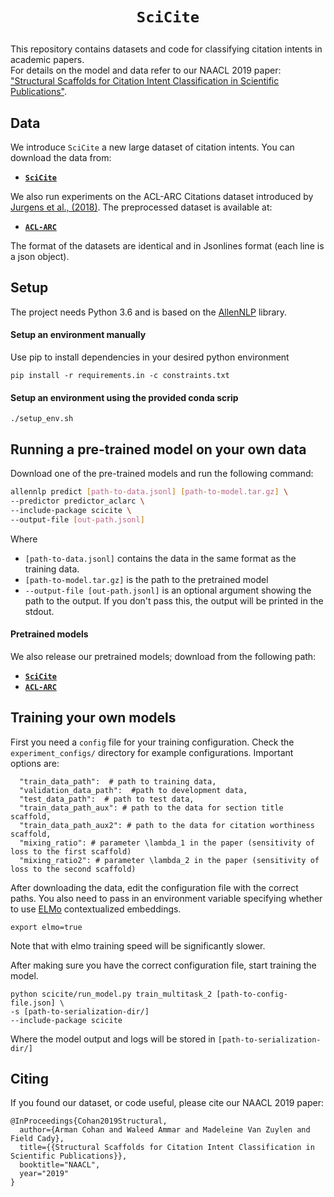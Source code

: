 # <p align=center>`SciCite`</p> 

This repository contains datasets and code for classifying citation intents in academic papers.  
For details on the model and data refer to our NAACL 2019 paper:
["Structural Scaffolds for Citation Intent Classification in Scientific Publications"](https://arxiv.org/).

## Data

We introduce `SciCite` a new large dataset of citation intents.
You can download the data from:  
  
* __[`SciCite`](https://s3-us-west-2.amazonaws.com/ai2-s2-research/scicite/scicite.tar.gz)__

We also run experiments on the ACL-ARC Citations dataset introduced by [Jurgens et al., (2018)](https://transacl.org/ojs/index.php/tacl/article/view/1266).
The preprocessed dataset is available at:

* __[`ACL-ARC`](https://s3-us-west-2.amazonaws.com/ai2-s2-research/acl-arc/acl-arc.tar.gz)__

The format of the datasets are identical and in Jsonlines format (each line is a json object).

## Setup

The project needs Python 3.6 and is based on the [AllenNLP](https://github.com/allenai/allennlp) library.

#### Setup an environment manually

Use pip to install dependencies in your desired python environment

`pip install -r requirements.in -c constraints.txt`

#### Setup an environment using the provided conda scrip

`./setup_env.sh`

## Running a pre-trained model on your own data

Download one of the pre-trained models and run the following command:

```bash
allennlp predict [path-to-data.jsonl] [path-to-model.tar.gz] \
--predictor predictor_aclarc \
--include-package scicite \
--output-file [out-path.jsonl]
```

Where 
* `[path-to-data.jsonl]` contains the data in the same format as the training data.
* `[path-to-model.tar.gz]` is the path to the pretrained model
* `--output-file [out-path.jsonl]` is an optional argument showing the path to the output. If you don't pass this, the output will be printed in the stdout.

#### Pretrained models

We also release our pretrained models; download from the following path:

* __[`SciCite`](https://s3-us-west-2.amazonaws.com/ai2-s2-research/scicite/models/scicite.tar.gz)__
* __[`ACL-ARC`](https://s3-us-west-2.amazonaws.com/ai2-s2-research/scicite/models/aclarc.tar.gz)__

## Training your own models

First you need a `config` file for your training configuration.
Check the `experiment_configs/` directory for example configurations.
Important options are:

```
  "train_data_path":  # path to training data,
  "validation_data_path":  #path to development data,
  "test_data_path":  # path to test data,
  "train_data_path_aux": # path to the data for section title scaffold,
  "train_data_path_aux2": # path to the data for citation worthiness scaffold,
  "mixing_ratio": # parameter \lambda_1 in the paper (sensitivity of loss to the first scaffold)
  "mixing_ratio2": # parameter \lambda_2 in the paper (sensitivity of loss to the second scaffold)
``` 

After downloading the data, edit the configuration file with the correct paths.
You also need to pass in an environment variable specifying whether to use [ELMo](https://allennlp.org/elmo) contextualized embeddings.

`export elmo=true`

Note that with elmo training speed will be significantly slower.

After making sure you have the correct configuration file, start training the model.

```
python scicite/run_model.py train_multitask_2 [path-to-config-file.json] \
-s [path-to-serialization-dir/] 
--include-package scicite
```

Where the model output and logs will be stored in `[path-to-serialization-dir/]`

## Citing

If you found our dataset, or code useful, please cite our NAACL 2019 paper:

```
@InProceedings{Cohan2019Structural,
  author={Arman Cohan and Waleed Ammar and Madeleine Van Zuylen and Field Cady},
  title={{Structural Scaffolds for Citation Intent Classification in Scientific Publications}},
  booktitle="NAACL",
  year="2019"
}
```
